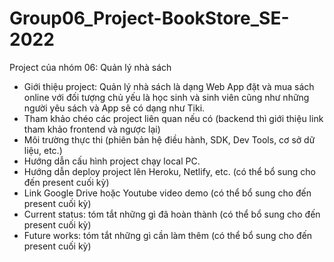 # Group06_Project-BookStore_SE-2022
Project của nhóm 06: Quản lý nhà sách
- Giới thiệu project: Quản lý nhà sách là dạng Web App đặt và mua sách online với đối tượng chủ yếu là học sinh và sinh viên cũng như những người yêu sách và App sẽ có dạng như Tiki.
- Tham khảo chéo các project liên quan nếu có (backend thì giới thiệu link tham khảo frontend và ngược lại)
- Môi trường thực thi (phiên bản hệ điều hành, SDK, Dev Tools, cơ sở dữ liệu, etc.)
- Hướng dẫn cấu hình project chạy local PC.
- Hướng dẫn deploy project lên Heroku, Netlify, etc. (có thể bổ sung cho đến present cuối kỳ)
- Link Google Drive hoặc Youtube video demo (có thể bổ sung cho đến present cuối kỳ)
- Current status: tóm tắt những gì đã hoàn thành (có thể bổ sung cho đến present cuối kỳ)
- Future works: tóm tắt những gì cần làm thêm (có thể bổ sung cho đến present cuối kỳ)
